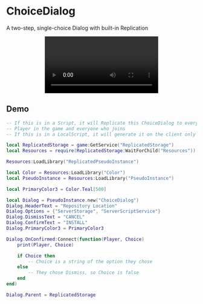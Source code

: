 # ChoiceDialog

A two-step, single-choice Dialog with built-in Replication

<div align="center">
	<video autoplay loop>
	<source src="../../../assets/videos/ChoiceDialog.mp4" type="video/mp4">
	</source>
	</video>
</div>

## Demo
```lua
-- If this is in a Script, it will Replicate this ChoiceDialog to every
-- Player in the game and everyone who joins
-- If this is in a LocalScript, it will generate it on the client only

local ReplicatedStorage = game:GetService("ReplicatedStorage")
local Resources = require(ReplicatedStorage:WaitForChild("Resources"))

Resources:LoadLibrary("ReplicatedPseudoInstance")

local Color = Resources:LoadLibrary("Color")
local PseudoInstance = Resources:LoadLibrary("PseudoInstance")

local PrimaryColor3 = Color.Teal[500]

local Dialog = PseudoInstance.new("ChoiceDialog")
Dialog.HeaderText = "Repository Location"
Dialog.Options = {"ServerStorage", "ServerScriptService"}
Dialog.DismissText = "CANCEL"
Dialog.ConfirmText = "INSTALL"
Dialog.PrimaryColor3 = PrimaryColor3

Dialog.OnConfirmed:Connect(function(Player, Choice)
    print(Player, Choice)

    if Choice then
        -- Choice is a string of the option they chose
    else
        -- They chose Dismiss, so Choice is false
    end
end)

Dialog.Parent = ReplicatedStorage
```
